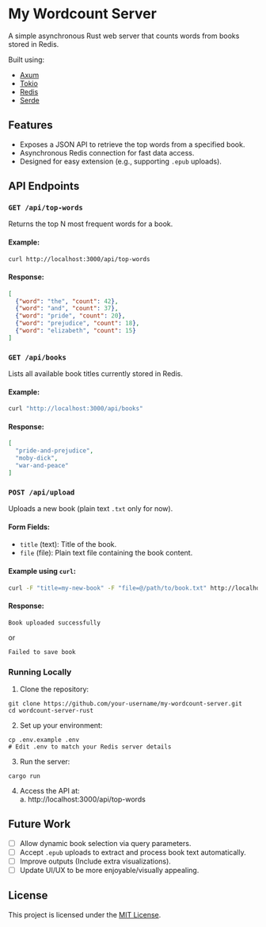 # My Wordcount Server

A simple asynchronous Rust web server that counts words from books stored in Redis.

Built using:
- [Axum](https://docs.rs/axum/)
- [Tokio](https://docs.rs/tokio/)
- [Redis](https://docs.rs/redis/)
- [Serde](https://docs.rs/serde/)

## Features

- Exposes a JSON API to retrieve the top words from a specified book.
- Asynchronous Redis connection for fast data access.
- Designed for easy extension (e.g., supporting `.epub` uploads).

## API Endpoints

### `GET /api/top-words`

Returns the top N most frequent words for a book.

#### Example:

```bash
curl http://localhost:3000/api/top-words
```

#### Response:

```json
[
  {"word": "the", "count": 42},
  {"word": "and", "count": 37},
  {"word": "pride", "count": 20},
  {"word": "prejudice", "count": 18},
  {"word": "elizabeth", "count": 15}
]
```

### `GET /api/books`

Lists all available book titles currently stored in Redis.

#### Example:
```bash
curl "http://localhost:3000/api/books"
```

#### Response:
```json
[
  "pride-and-prejudice",
  "moby-dick",
  "war-and-peace"
]
```

### `POST /api/upload`
Uploads a new book (plain text `.txt` only for now).

#### Form Fields:
 * `title` (text): Title of the book.
 * `file` (file): Plain text file containing the book content.

#### Example using `curl`:

```bash
curl -F "title=my-new-book" -F "file=@/path/to/book.txt" http://localhost:3000/api/upload
```

#### Response:

```text
Book uploaded successfully
```
or

```text
Failed to save book
```

### Running Locally

 1. Clone the repository:
```
git clone https://github.com/your-username/my-wordcount-server.git  
cd wordcount-server-rust 
```  
 2. Set up your environment:
```
cp .env.example .env
# Edit .env to match your Redis server details
```
 3. Run the server:
```
cargo run
```
 4. Access the API at:  
    a. http://localhost:3000/api/top-words  


## Future Work
 * [ ] Allow dynamic book selection via query parameters.
 * [ ] Accept `.epub` uploads to extract and process book text automatically.
 * [ ] Improve outputs (Include extra visualizations).
 * [ ] Update UI/UX to be more enjoyable/visually appealing.

## License

This project is licensed under the [MIT License](LICENSE).

